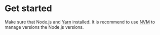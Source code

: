 # Get started

Make sure that Node.js and [Yarn](https://yarnpkg.com) installed.
It is recommend to use [NVM](https://github.com/creationix/nvm) to
manage versions the Node.js versions.
